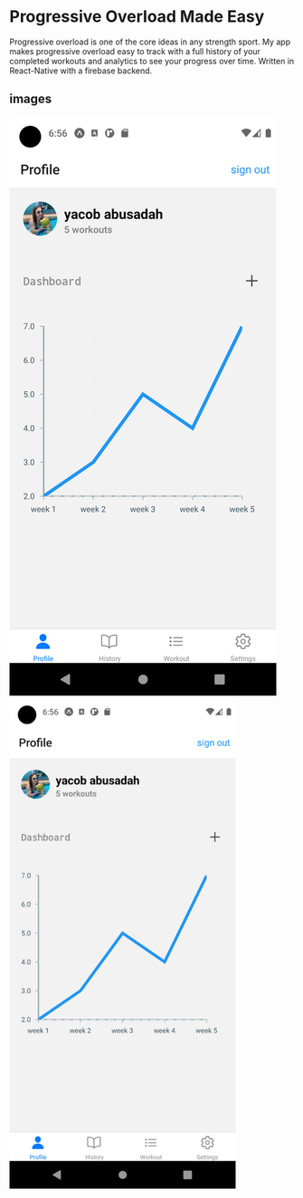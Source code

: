 # Progressive Overload Made Easy
Progressive overload is one of the core ideas in any strength sport. My app makes progressive overload easy to track with a full history of your completed workouts and analytics to see your progress over time. Written in React-Native with a firebase backend.

## images
![picture in app](/Screenshot_1670806592.png)
<img src="/Screenshot_1670806592.png" width="400">
